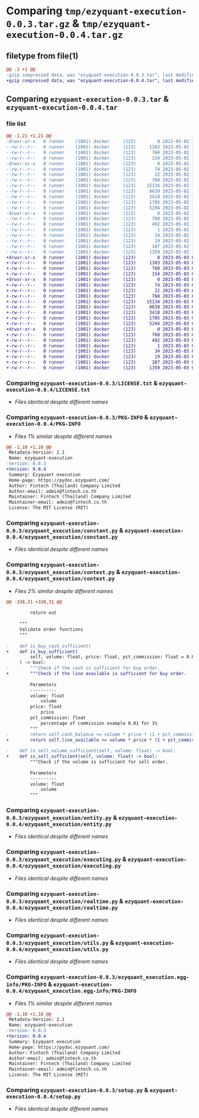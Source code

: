 # Comparing `tmp/ezyquant-execution-0.0.3.tar.gz` & `tmp/ezyquant-execution-0.0.4.tar.gz`

## filetype from file(1)

```diff
@@ -1 +1 @@
-gzip compressed data, was "ezyquant-execution-0.0.3.tar", last modified: Tue May  2 10:16:41 2023, max compression
+gzip compressed data, was "ezyquant-execution-0.0.4.tar", last modified: Wed May  3 08:21:30 2023, max compression
```

## Comparing `ezyquant-execution-0.0.3.tar` & `ezyquant-execution-0.0.4.tar`

### file list

```diff
@@ -1,21 +1,21 @@
-drwxr-xr-x   0 runner    (1001) docker     (123)        0 2023-05-02 10:16:41.775104 ezyquant-execution-0.0.3/
--rw-r--r--   0 runner    (1001) docker     (123)     1103 2023-05-02 10:16:23.000000 ezyquant-execution-0.0.3/LICENSE.txt
--rw-r--r--   0 runner    (1001) docker     (123)      760 2023-05-02 10:16:41.775104 ezyquant-execution-0.0.3/PKG-INFO
--rw-r--r--   0 runner    (1001) docker     (123)      154 2023-05-02 10:16:23.000000 ezyquant-execution-0.0.3/README.md
-drwxr-xr-x   0 runner    (1001) docker     (123)        0 2023-05-02 10:16:41.775104 ezyquant-execution-0.0.3/ezyquant_execution/
--rw-r--r--   0 runner    (1001) docker     (123)       74 2023-05-02 10:16:23.000000 ezyquant-execution-0.0.3/ezyquant_execution/__init__.py
--rw-r--r--   0 runner    (1001) docker     (123)       22 2023-05-02 10:16:23.000000 ezyquant-execution-0.0.3/ezyquant_execution/_version.py
--rw-r--r--   0 runner    (1001) docker     (123)      760 2023-05-02 10:16:23.000000 ezyquant-execution-0.0.3/ezyquant_execution/constant.py
--rw-r--r--   0 runner    (1001) docker     (123)    15134 2023-05-02 10:16:23.000000 ezyquant-execution-0.0.3/ezyquant_execution/context.py
--rw-r--r--   0 runner    (1001) docker     (123)     8639 2023-05-02 10:16:23.000000 ezyquant-execution-0.0.3/ezyquant_execution/entity.py
--rw-r--r--   0 runner    (1001) docker     (123)     3410 2023-05-02 10:16:23.000000 ezyquant-execution-0.0.3/ezyquant_execution/executing.py
--rw-r--r--   0 runner    (1001) docker     (123)     1705 2023-05-02 10:16:23.000000 ezyquant-execution-0.0.3/ezyquant_execution/realtime.py
--rw-r--r--   0 runner    (1001) docker     (123)     5294 2023-05-02 10:16:23.000000 ezyquant-execution-0.0.3/ezyquant_execution/utils.py
-drwxr-xr-x   0 runner    (1001) docker     (123)        0 2023-05-02 10:16:41.775104 ezyquant-execution-0.0.3/ezyquant_execution.egg-info/
--rw-r--r--   0 runner    (1001) docker     (123)      760 2023-05-02 10:16:41.000000 ezyquant-execution-0.0.3/ezyquant_execution.egg-info/PKG-INFO
--rw-r--r--   0 runner    (1001) docker     (123)      492 2023-05-02 10:16:41.000000 ezyquant-execution-0.0.3/ezyquant_execution.egg-info/SOURCES.txt
--rw-r--r--   0 runner    (1001) docker     (123)        1 2023-05-02 10:16:41.000000 ezyquant-execution-0.0.3/ezyquant_execution.egg-info/dependency_links.txt
--rw-r--r--   0 runner    (1001) docker     (123)       34 2023-05-02 10:16:41.000000 ezyquant-execution-0.0.3/ezyquant_execution.egg-info/requires.txt
--rw-r--r--   0 runner    (1001) docker     (123)       19 2023-05-02 10:16:41.000000 ezyquant-execution-0.0.3/ezyquant_execution.egg-info/top_level.txt
--rw-r--r--   0 runner    (1001) docker     (123)      107 2023-05-02 10:16:41.775104 ezyquant-execution-0.0.3/setup.cfg
--rw-r--r--   0 runner    (1001) docker     (123)     1359 2023-05-02 10:16:23.000000 ezyquant-execution-0.0.3/setup.py
+drwxr-xr-x   0 runner    (1001) docker     (123)        0 2023-05-03 08:21:30.113473 ezyquant-execution-0.0.4/
+-rw-r--r--   0 runner    (1001) docker     (123)     1103 2023-05-03 08:21:12.000000 ezyquant-execution-0.0.4/LICENSE.txt
+-rw-r--r--   0 runner    (1001) docker     (123)      760 2023-05-03 08:21:30.113473 ezyquant-execution-0.0.4/PKG-INFO
+-rw-r--r--   0 runner    (1001) docker     (123)      154 2023-05-03 08:21:12.000000 ezyquant-execution-0.0.4/README.md
+drwxr-xr-x   0 runner    (1001) docker     (123)        0 2023-05-03 08:21:30.113473 ezyquant-execution-0.0.4/ezyquant_execution/
+-rw-r--r--   0 runner    (1001) docker     (123)       74 2023-05-03 08:21:12.000000 ezyquant-execution-0.0.4/ezyquant_execution/__init__.py
+-rw-r--r--   0 runner    (1001) docker     (123)       22 2023-05-03 08:21:12.000000 ezyquant-execution-0.0.4/ezyquant_execution/_version.py
+-rw-r--r--   0 runner    (1001) docker     (123)      760 2023-05-03 08:21:12.000000 ezyquant-execution-0.0.4/ezyquant_execution/constant.py
+-rw-r--r--   0 runner    (1001) docker     (123)    15134 2023-05-03 08:21:12.000000 ezyquant-execution-0.0.4/ezyquant_execution/context.py
+-rw-r--r--   0 runner    (1001) docker     (123)     8639 2023-05-03 08:21:12.000000 ezyquant-execution-0.0.4/ezyquant_execution/entity.py
+-rw-r--r--   0 runner    (1001) docker     (123)     3410 2023-05-03 08:21:12.000000 ezyquant-execution-0.0.4/ezyquant_execution/executing.py
+-rw-r--r--   0 runner    (1001) docker     (123)     1705 2023-05-03 08:21:12.000000 ezyquant-execution-0.0.4/ezyquant_execution/realtime.py
+-rw-r--r--   0 runner    (1001) docker     (123)     5294 2023-05-03 08:21:12.000000 ezyquant-execution-0.0.4/ezyquant_execution/utils.py
+drwxr-xr-x   0 runner    (1001) docker     (123)        0 2023-05-03 08:21:30.113473 ezyquant-execution-0.0.4/ezyquant_execution.egg-info/
+-rw-r--r--   0 runner    (1001) docker     (123)      760 2023-05-03 08:21:30.000000 ezyquant-execution-0.0.4/ezyquant_execution.egg-info/PKG-INFO
+-rw-r--r--   0 runner    (1001) docker     (123)      492 2023-05-03 08:21:30.000000 ezyquant-execution-0.0.4/ezyquant_execution.egg-info/SOURCES.txt
+-rw-r--r--   0 runner    (1001) docker     (123)        1 2023-05-03 08:21:30.000000 ezyquant-execution-0.0.4/ezyquant_execution.egg-info/dependency_links.txt
+-rw-r--r--   0 runner    (1001) docker     (123)       34 2023-05-03 08:21:30.000000 ezyquant-execution-0.0.4/ezyquant_execution.egg-info/requires.txt
+-rw-r--r--   0 runner    (1001) docker     (123)       19 2023-05-03 08:21:30.000000 ezyquant-execution-0.0.4/ezyquant_execution.egg-info/top_level.txt
+-rw-r--r--   0 runner    (1001) docker     (123)      107 2023-05-03 08:21:30.113473 ezyquant-execution-0.0.4/setup.cfg
+-rw-r--r--   0 runner    (1001) docker     (123)     1359 2023-05-03 08:21:12.000000 ezyquant-execution-0.0.4/setup.py
```

### Comparing `ezyquant-execution-0.0.3/LICENSE.txt` & `ezyquant-execution-0.0.4/LICENSE.txt`

 * *Files identical despite different names*

### Comparing `ezyquant-execution-0.0.3/PKG-INFO` & `ezyquant-execution-0.0.4/PKG-INFO`

 * *Files 1% similar despite different names*

```diff
@@ -1,10 +1,10 @@
 Metadata-Version: 2.1
 Name: ezyquant-execution
-Version: 0.0.3
+Version: 0.0.4
 Summary: Ezyquant execution
 Home-page: https://pydoc.ezyquant.com/
 Author: Fintech (Thailand) Company Limited
 Author-email: admin@fintech.co.th
 Maintainer: Fintech (Thailand) Company Limited
 Maintainer-email: admin@fintech.co.th
 License: The MIT License (MIT)
```

### Comparing `ezyquant-execution-0.0.3/ezyquant_execution/constant.py` & `ezyquant-execution-0.0.4/ezyquant_execution/constant.py`

 * *Files identical despite different names*

### Comparing `ezyquant-execution-0.0.3/ezyquant_execution/context.py` & `ezyquant-execution-0.0.4/ezyquant_execution/context.py`

 * *Files 2% similar despite different names*

```diff
@@ -338,31 +338,31 @@
 
         return out
 
     """
     Validate order functions
     """
 
-    def is_buy_cash_sufficient(
+    def is_buy_sufficient(
         self, volume: float, price: float, pct_commission: float = 0.0
     ) -> bool:
-        """Check if the cash is sufficient for buy order.
+        """Check if the line available is sufficient for buy order.
 
         Parameters
         ----------
         volume: float
             volume
         price: float
             price
         pct_commission: float
             percentage of commission example 0.01 for 1%
         """
-        return self.cash_balance >= volume * price * (1 + pct_commission)
+        return self.line_available >= volume * price * (1 + pct_commission)
 
-    def is_sell_volume_sufficient(self, volume: float) -> bool:
+    def is_sell_sufficient(self, volume: float) -> bool:
         """Check if the volume is sufficient for sell order.
 
         Parameters
         ----------
         volume: float
             volume
         """
```

### Comparing `ezyquant-execution-0.0.3/ezyquant_execution/entity.py` & `ezyquant-execution-0.0.4/ezyquant_execution/entity.py`

 * *Files identical despite different names*

### Comparing `ezyquant-execution-0.0.3/ezyquant_execution/executing.py` & `ezyquant-execution-0.0.4/ezyquant_execution/executing.py`

 * *Files identical despite different names*

### Comparing `ezyquant-execution-0.0.3/ezyquant_execution/realtime.py` & `ezyquant-execution-0.0.4/ezyquant_execution/realtime.py`

 * *Files identical despite different names*

### Comparing `ezyquant-execution-0.0.3/ezyquant_execution/utils.py` & `ezyquant-execution-0.0.4/ezyquant_execution/utils.py`

 * *Files identical despite different names*

### Comparing `ezyquant-execution-0.0.3/ezyquant_execution.egg-info/PKG-INFO` & `ezyquant-execution-0.0.4/ezyquant_execution.egg-info/PKG-INFO`

 * *Files 1% similar despite different names*

```diff
@@ -1,10 +1,10 @@
 Metadata-Version: 2.1
 Name: ezyquant-execution
-Version: 0.0.3
+Version: 0.0.4
 Summary: Ezyquant execution
 Home-page: https://pydoc.ezyquant.com/
 Author: Fintech (Thailand) Company Limited
 Author-email: admin@fintech.co.th
 Maintainer: Fintech (Thailand) Company Limited
 Maintainer-email: admin@fintech.co.th
 License: The MIT License (MIT)
```

### Comparing `ezyquant-execution-0.0.3/setup.py` & `ezyquant-execution-0.0.4/setup.py`

 * *Files identical despite different names*

